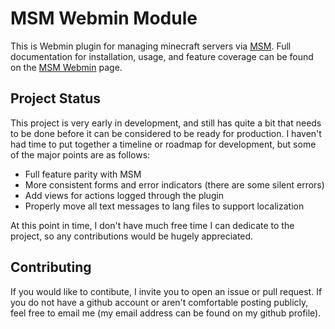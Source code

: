 # MSM Webmin Module

This is Webmin plugin for managing minecraft servers via [MSM](http://msmhq.com/). Full documentation for installation, usage, and feature coverage can be found on the [MSM Webmin](https://bplower.github.io/msm-webmin) page.

## Project Status

This project is very early in development, and still has quite a bit that needs to be done before it can be considered to be ready for production. I haven't had time to put together a timeline or roadmap for development, but some of the major points are as follows:

- Full feature parity with MSM
- More consistent forms and error indicators (there are some silent errors)
- Add views for actions logged through the plugin
- Properly move all text messages to lang files to support localization

At this point in time, I don't have much free time I can dedicate to the project, so any contributions would be hugely appreciated.

## Contributing

If you would like to contibute, I invite you to open an issue or pull request. If you do not have a github account or aren't comfortable posting publicly, feel free to email me (my email address can be found on my github profile).
